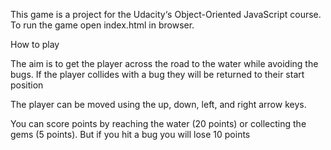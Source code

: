 This game is a project for the Udacity‘s  Object-Oriented JavaScript course. To run the game open index.html in browser. 


How to play 

The aim is to get the player across the road to the water while avoiding the bugs. If the player collides with a bug they will be returned to their start position

The player can be moved using the up, down, left, and right arrow keys. 

You can score points by reaching the water (20 points) or collecting the gems (5 points). But if you hit a bug you will lose 10 points
